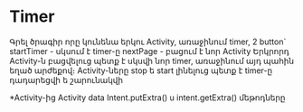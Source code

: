 # Timer

Գրել ծրագիր որը կունենա երկու Activity, առաջինում timer, 2 button`
startTimer - սկսում է timer-ը
nextPage - բացում է նոր Activity
Երկրորդ Activity-ն բացվելուց պետք է սկսվի նոր timer, առաջինում այդ պահին եղած արժեքով։ 
Activity-ները stop ե start լինելուց պետք է timer-ը դադարեցվի ե շարունակվի 

*Activity-ից  Activity data Intent.putExtra() u intent.getExtra() մեթոդները
